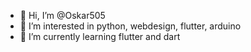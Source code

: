 - 👋 Hi, I’m @Oskar505
- 👀 I’m interested in python, webdesign, flutter, arduino
- 🌱 I’m currently learning flutter and dart

<!---
Oskar505/Oskar505 is a ✨ special ✨ repository because its `README.md` (this file) appears on your GitHub profile.
You can click the Preview link to take a look at your changes.
--->
